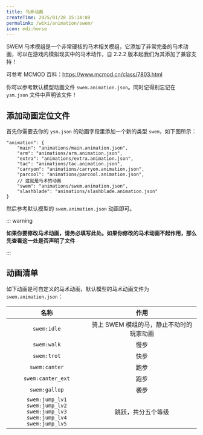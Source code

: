 ```yaml
---
title: 马术动画
createTime: 2025/01/28 15:14:08
permalink: /wiki/animation/swem/
icon: mdi:horse
---
```



SWEM 马术模组是一个非常硬核的马术相关模组，它添加了非常完备的马术动画，可以在游戏内模拟现实中的马术动作，自 2.2.2
版本起我们为其添加了兼容支持！

可参考 MCMOD 百科：<https://www.mcmod.cn/class/7803.html>

你可以参考默认模型动画文件 `swem.animation.json`。同时记得别忘记在 `ysm.json` 文件中声明该文件！

## 添加动画定位文件

首先你需要去你的 `ysm.json` 的动画字段里添加一个新的类型 `swem`，如下图所示：

```jsonc {9}
"animation": {
    "main": "animations/main.animation.json",
    "arm": "animations/arm.animation.json",
    "extra": "animations/extra.animation.json",
    "tac": "animations/tac.animation.json",
    "carryon": "animations/carryon.animation.json",
    "parcool": "animations/parcool.animation.json",
    // 这就是马术的动画
    "swem": "animations/swem.animation.json",
    "slashblade": "animations/slashblade.animation.json"
}
```

然后参考默认模型的 `swem.animation.json` 动画即可。

::: warning

**如果你要修改马术动画，请务必填写此处。如果你修改的马术动画不起作用，那么先查看这一处是否声明了文件**

:::

## 动画清单

如下动画是可自定义的马术动画，默认模型的马术动画文件为 `swem.animation.json`：

|                                            名称                                            |           作用            |
|:----------------------------------------------------------------------------------------:|:-----------------------:|
|                                       `swem:idle`                                        | 骑上 SWEM 模组的马，静止不动时的玩家动画 |
|                                       `swem:walk`                                        |           慢步            |
|                                       `swem:trot`                                        |           快步            |
|                                      `swem:canter`                                       |           跑步            |
|                                    `swem:canter_ext`                                     |           跑步            |
|                                      `swem:gallop`                                       |           袭步            |
| `swem:jump_lv1` `swem:jump_lv2` <br> `swem:jump_lv3` `swem:jump_lv4`<br> `swem:jump_lv5` |        跳跃，共分五个等级        |
